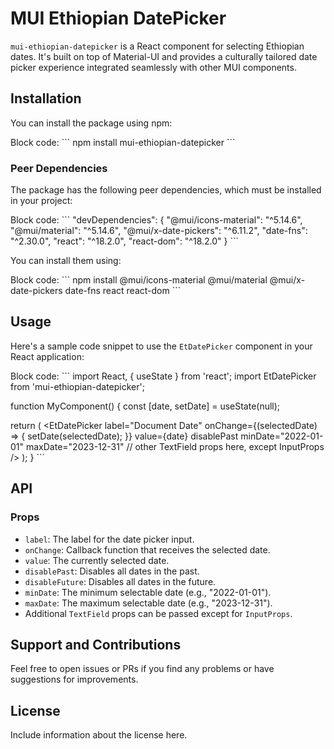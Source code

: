 # MUI Ethiopian DatePicker

`mui-ethiopian-datepicker` is a React component for selecting Ethiopian dates. It's built on top of Material-UI and provides a culturally tailored date picker experience integrated seamlessly with other MUI components.

## Installation

You can install the package using npm:

Block code:
\```
npm install mui-ethiopian-datepicker
\```

### Peer Dependencies

The package has the following peer dependencies, which must be installed in your project:

Block code:
\```
"devDependencies": {
  "@mui/icons-material": "^5.14.6",
  "@mui/material": "^5.14.6",
  "@mui/x-date-pickers": "^6.11.2",
  "date-fns": "^2.30.0",
  "react": "^18.2.0",
  "react-dom": "^18.2.0"
}
\```

You can install them using:

Block code:
\```
npm install @mui/icons-material @mui/material @mui/x-date-pickers date-fns react react-dom
\```

## Usage

Here's a sample code snippet to use the `EtDatePicker` component in your React application:

Block code:
\```
import React, { useState } from 'react';
import EtDatePicker from 'mui-ethiopian-datepicker';

function MyComponent() {
  const [date, setDate] = useState(null);

  return (
    <EtDatePicker
      label="Document Date"
      onChange={(selectedDate) => {
        setDate(selectedDate);
      }}
      value={date}
      disablePast
      minDate="2022-01-01"
      maxDate="2023-12-31"
      // other TextField props here, except InputProps
    />
  );
}
\```

## API

### Props

- `label`: The label for the date picker input.
- `onChange`: Callback function that receives the selected date.
- `value`: The currently selected date.
- `disablePast`: Disables all dates in the past.
- `disableFuture`: Disables all dates in the future.
- `minDate`: The minimum selectable date (e.g., "2022-01-01").
- `maxDate`: The maximum selectable date (e.g., "2023-12-31").
- Additional `TextField` props can be passed except for `InputProps`.

## Support and Contributions

Feel free to open issues or PRs if you find any problems or have suggestions for improvements.

## License

Include information about the license here.
